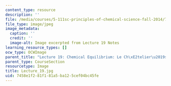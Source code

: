 ```yaml
---
content_type: resource
description: ''
file: /media/courses/5-111sc-principles-of-chemical-science-fall-2014/7458e1f281f181a5ba125cef04bc45fe_Lecture_19.jpg
file_type: image/jpeg
image_metadata:
  caption: ''
  credit: ''
  image-alt: Image excerpted from Lecture 19 Notes
learning_resource_types: []
ocw_type: OCWImage
parent_title: "Lecture 19: Chemical Equilibrium: Le Ch\xE2telier\u2019s Principle"
parent_type: CourseSection
resourcetype: Image
title: Lecture_19.jpg
uid: 7458e1f2-81f1-81a5-ba12-5cef04bc45fe
---
```

